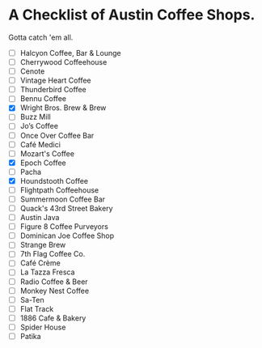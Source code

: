# A Checklist of Austin Coffee Shops.

Gotta catch 'em all.

- [ ] Halcyon Coffee, Bar & Lounge
- [ ] Cherrywood Coffeehouse
- [ ] Cenote
- [ ] Vintage Heart Coffee
- [ ] Thunderbird Coffee
- [ ] Bennu Coffee
- [x] Wright Bros. Brew & Brew
- [ ] Buzz Mill
- [ ] Jo’s Coffee
- [ ] Once Over Coffee Bar
- [ ] Café Medici
- [ ] Mozart's Coffee
- [x] Epoch Coffee
- [ ] Pacha
- [x] Houndstooth Coffee
- [ ] Flightpath Coffeehouse
- [ ] Summermoon Coffee Bar
- [ ] Quack's 43rd Street Bakery
- [ ] Austin Java
- [ ] Figure 8 Coffee Purveyors
- [ ] Dominican Joe Coffee Shop
- [ ] Strange Brew
- [ ] 7th Flag Coffee Co.
- [ ] Café Crème
- [ ] La Tazza Fresca
- [ ] Radio Coffee & Beer
- [ ] Monkey Nest Coffee
- [ ] Sa-Ten
- [ ] Flat Track
- [ ] 1886 Cafe & Bakery
- [ ] Spider House
- [ ] Patika